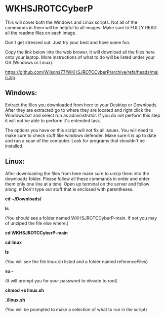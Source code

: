 
# WKHSJROTCCyberP
This will cover both the Windows and Linux scripts. Not all of the commands in them will be helpful to all images. Make sure to FULLY READ all the readme files on each image. 

Don't get stressed out. Just try your best and have some fun. 

Copy the link below into the web brower. It will download all the files here onto your laptop. More instructions of what to do will be listed under your OS (Windows or Linux).

https://github.com/Wilsons77/WKHSJROTCCyberP/archive/refs/heads/main.zip






## Windows:
Extract the files you downloaded from here to your Desktop or Downloads. After they are extracted go to where they are located and right click the Windows.bat and select run as administrator. If you do not perform this step it will not be able to perform it's entended task. 

The options you have on this script will not fix all issues. You will need to make sure to check stuff like windows defender. Make sure it is up to date and run a scan of the computer. Look for programs that shouldn't be installed. 





##  Linux: 
After downloading the files from here make sure to unzip them into the downloads folder. 
Please follow all these commands in order and enter them only one line at a time. Open up terminal on the server and follow along. # Don't type out stuff that is enclosed with parentheses.

**cd ~/Downloads/**

**ls**

(You should see a folder named WKHSJROTCCyberP-main. If not you may of unziped the file else where.)

**cd WKHSJROTCCyberP-main**

**cd linux**

**ls**

(You will see the file linux.sh listed and a folder named referenceFiles)

**su -**

(It will prompt you for your password to elevate to root)

**chmod +x linux.sh**

**.\linux.sh**

(You will be prompted to make a selection of what to run in the script)


